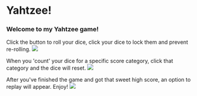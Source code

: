 # Yahtzee!

### Welcome to my Yahtzee game!
Click the button to roll your dice, click your dice to lock them and prevent re-rolling.
![](https://media.giphy.com/media/UVkfz8wbVZQNrPWVJP/giphy.gif)

When you 'count' your dice for a specific score category, click that category and the dice will reset.
![](https://media.giphy.com/media/W4jCxSzgFcKxeFi0M3/giphy.gif)

After you've finished the game and got that sweet high score, an option to replay will appear. Enjoy!
![](https://media.giphy.com/media/cm0bze6UuMmBXOIECd/giphy.gif)

